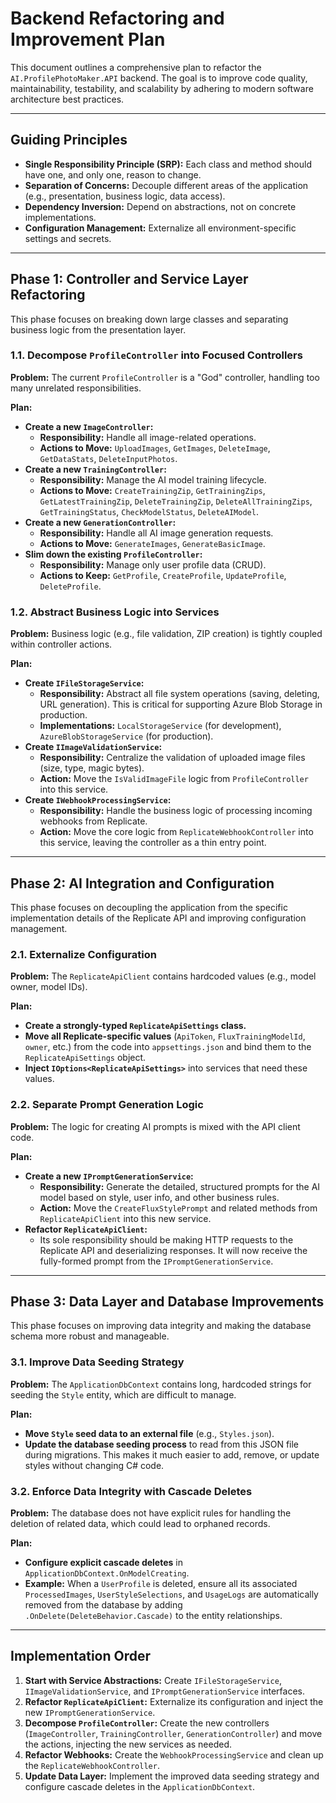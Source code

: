 # Backend Refactoring and Improvement Plan

This document outlines a comprehensive plan to refactor the `AI.ProfilePhotoMaker.API` backend. The goal is to improve code quality, maintainability, testability, and scalability by adhering to modern software architecture best practices.

---

## Guiding Principles

*   **Single Responsibility Principle (SRP):** Each class and method should have one, and only one, reason to change.
*   **Separation of Concerns:** Decouple different areas of the application (e.g., presentation, business logic, data access).
*   **Dependency Inversion:** Depend on abstractions, not on concrete implementations.
*   **Configuration Management:** Externalize all environment-specific settings and secrets.

---

## Phase 1: Controller and Service Layer Refactoring

This phase focuses on breaking down large classes and separating business logic from the presentation layer.

### 1.1. Decompose `ProfileController` into Focused Controllers

**Problem:** The current `ProfileController` is a "God" controller, handling too many unrelated responsibilities.

**Plan:**
- **Create a new `ImageController`:**
  - **Responsibility:** Handle all image-related operations.
  - **Actions to Move:** `UploadImages`, `GetImages`, `DeleteImage`, `GetDataStats`, `DeleteInputPhotos`.
- **Create a new `TrainingController`:**
  - **Responsibility:** Manage the AI model training lifecycle.
  - **Actions to Move:** `CreateTrainingZip`, `GetTrainingZips`, `GetLatestTrainingZip`, `DeleteTrainingZip`, `DeleteAllTrainingZips`, `GetTrainingStatus`, `CheckModelStatus`, `DeleteAIModel`.
- **Create a new `GenerationController`:**
  - **Responsibility:** Handle all AI image generation requests.
  - **Actions to Move:** `GenerateImages`, `GenerateBasicImage`.
- **Slim down the existing `ProfileController`:**
  - **Responsibility:** Manage only user profile data (CRUD).
  - **Actions to Keep:** `GetProfile`, `CreateProfile`, `UpdateProfile`, `DeleteProfile`.

### 1.2. Abstract Business Logic into Services

**Problem:** Business logic (e.g., file validation, ZIP creation) is tightly coupled within controller actions.

**Plan:**
- **Create `IFileStorageService`:**
  - **Responsibility:** Abstract all file system operations (saving, deleting, URL generation). This is critical for supporting Azure Blob Storage in production.
  - **Implementations:** `LocalStorageService` (for development), `AzureBlobStorageService` (for production).
- **Create `IImageValidationService`:**
  - **Responsibility:** Centralize the validation of uploaded image files (size, type, magic bytes).
  - **Action:** Move the `IsValidImageFile` logic from `ProfileController` into this service.
- **Create `IWebhookProcessingService`:**
  - **Responsibility:** Handle the business logic of processing incoming webhooks from Replicate.
  - **Action:** Move the core logic from `ReplicateWebhookController` into this service, leaving the controller as a thin entry point.

---

## Phase 2: AI Integration and Configuration

This phase focuses on decoupling the application from the specific implementation details of the Replicate API and improving configuration management.

### 2.1. Externalize Configuration

**Problem:** The `ReplicateApiClient` contains hardcoded values (e.g., model owner, model IDs).

**Plan:**
- **Create a strongly-typed `ReplicateApiSettings` class.**
- **Move all Replicate-specific values** (`ApiToken`, `FluxTrainingModelId`, `owner`, etc.) from the code into `appsettings.json` and bind them to the `ReplicateApiSettings` object.
- **Inject `IOptions<ReplicateApiSettings>`** into services that need these values.

### 2.2. Separate Prompt Generation Logic

**Problem:** The logic for creating AI prompts is mixed with the API client code.

**Plan:**
- **Create a new `IPromptGenerationService`:**
  - **Responsibility:** Generate the detailed, structured prompts for the AI model based on style, user info, and other business rules.
  - **Action:** Move the `CreateFluxStylePrompt` and related methods from `ReplicateApiClient` into this new service.
- **Refactor `ReplicateApiClient`:**
  - Its sole responsibility should be making HTTP requests to the Replicate API and deserializing responses. It will now receive the fully-formed prompt from the `IPromptGenerationService`.

---

## Phase 3: Data Layer and Database Improvements

This phase focuses on improving data integrity and making the database schema more robust and manageable.

### 3.1. Improve Data Seeding Strategy

**Problem:** The `ApplicationDbContext` contains long, hardcoded strings for seeding the `Style` entity, which are difficult to manage.

**Plan:**
- **Move `Style` seed data to an external file** (e.g., `Styles.json`).
- **Update the database seeding process** to read from this JSON file during migrations. This makes it much easier to add, remove, or update styles without changing C# code.

### 3.2. Enforce Data Integrity with Cascade Deletes

**Problem:** The database does not have explicit rules for handling the deletion of related data, which could lead to orphaned records.

**Plan:**
- **Configure explicit cascade deletes** in `ApplicationDbContext.OnModelCreating`.
- **Example:** When a `UserProfile` is deleted, ensure all its associated `ProcessedImages`, `UserStyleSelections`, and `UsageLogs` are automatically removed from the database by adding `.OnDelete(DeleteBehavior.Cascade)` to the entity relationships.

---

## Implementation Order

1.  **Start with Service Abstractions:** Create `IFileStorageService`, `IImageValidationService`, and `IPromptGenerationService` interfaces.
2.  **Refactor `ReplicateApiClient`:** Externalize its configuration and inject the new `IPromptGenerationService`.
3.  **Decompose `ProfileController`:** Create the new controllers (`ImageController`, `TrainingController`, `GenerationController`) and move the actions, injecting the new services as needed.
4.  **Refactor Webhooks:** Create the `WebhookProcessingService` and clean up the `ReplicateWebhookController`.
5.  **Update Data Layer:** Implement the improved data seeding strategy and configure cascade deletes in the `ApplicationDbContext`.
